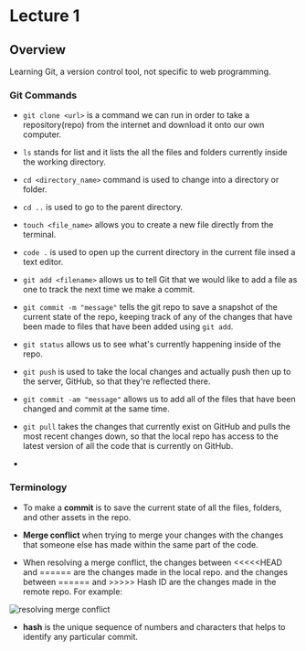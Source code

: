 # Lecture 1

## Overview

Learning Git, a version control tool, not specific to web programming.

### Git Commands

* `git clone <url>` is a command we can run in order to take a repository(repo) from the internet and download it onto our own computer.

* `ls` stands for list and it lists the all the files and folders currently inside the working directory.

* `cd <directory_name>` command is used to change into a directory or folder.

* `cd ..` is used to go to the parent directory.

* `touch <file_name>` allows you to create a new file directly from the terminal.

* `code .` is used to open up the current directory in the current file insed a text editor.

* `git add <filename>` allows us to tell Git that we would like to add a file as one to track the next time we make a commit.

* `git commit -m "message"` tells the git repo to save a snapshot of the current state of the repo, keeping track of any of the changes that have been made to files that have been added using `git add`.

* `git status` allows us to see what's currently happening inside of the repo.

* `git push` is used to take the local changes and actually push then up to the server, GitHub, so that they're reflected there.

* `git commit -am "message"` allows us to add all of the files that have been changed and commit at the same time.

* `git pull` takes the changes that currently exist on GitHub and pulls the most recent changes down, so that the local repo has access to the latest version of all the code that is currently on GitHub.

* 
### Terminology

 * To make a **commit** is to save the current state of all the files, folders, and other assets in the repo.

 * **Merge conflict** when trying to merge your changes with the changes that someone else has made within the same part of the code.

 * When resolving a merge conflict, the changes between <<<<<HEAD and ====== are the changes made in the local repo. and the changes between ====== and >>>>> Hash ID are the changes made in the remote repo. For example:

 ![resolving merge conflict](./merge_conflict.jpeg)

 * **hash** is the unique sequence of numbers and characters that helps to identify any particular commit.
